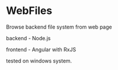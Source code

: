 # WebFiles
Browse backend file system from web page

backend - Node.js

frontend - Angular with RxJS

tested on windows system.
